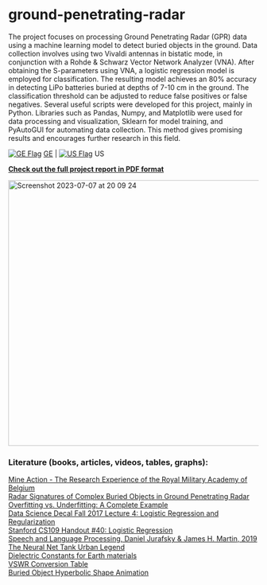 # ground-penetrating-radar

The project focuses on processing Ground Penetrating Radar (GPR) 
data using a machine learning model to detect buried objects in the ground. 
Data collection involves using two Vivaldi antennas in bistatic mode, 
in conjunction with a Rohde & Schwarz Vector Network Analyzer (VNA). After obtaining the S-parameters using VNA, 
a logistic regression model is employed for classification. The resulting model achieves an 80% 
accuracy in detecting LiPo batteries buried at depths of 7-10 cm in the ground. The classification threshold 
can be adjusted to reduce false positives or false negatives. Several useful scripts were developed for this project, mainly in Python.
Libraries such as Pandas, Numpy, and Matplotlib were used for data processing and visualization, 
Sklearn for model training, and PyAutoGUI for automating data collection. This method gives promising results 
and encourages further research in this field.

[![GE Flag](https://flagcdn.com/16x12/ge.png)](./README-ge.md) [GE](./README-ge.md) | [![US Flag](https://flagcdn.com/16x12/us.png)](./README.md) US

**[Check out the full project report in PDF format](https://github.com/lnadi17/ground-penetrating-radar/blob/master/README.pdf)**

<img width="534" alt="Screenshot 2023-07-07 at 20 09 24" src="https://github.com/lnadi17/ground-penetrating-radar/assets/19193250/45ffadf4-0142-4d65-9780-6f297e9396a0">

### Literature (books, articles, videos, tables, graphs):

[Mine Action - The Research Experience of the Royal Military Academy of Belgium](https://www.intechopen.com/books/mine-action-the-research-experience-of-the-royal-military-academy-of-belgium/ground-penetrating-radar-for-close-in-mine-detection)\
[Radar Signatures of Complex Buried Objects in Ground Penetrating Radar](http://ijet.pl/old_archives/2011/1/01.pdf)\
[Overfitting vs. Underfitting: A Complete Example](https://towardsdatascience.com/overfitting-vs-underfitting-a-complete-example-d05dd7e19765)\
[Data Science Decal Fall 2017 Lecture 4: Logistic Regression and Regularization](https://www.youtube.com/watch?v=ehGMpLeVgPs&list=WL&index=75)\
[Stanford CS109 Handout #40: Logistic Regression](https://web.stanford.edu/class/archive/cs/cs109/cs109.1166/pdfs/40%20LogisticRegression.pdf)\
[Speech and Language Processing, Daniel Jurafsky & James H. Martin, 2019](http://web.stanford.edu/~jurafsky/slp3/5.pdf)\
[The Neural Net Tank Urban Legend](https://www.gwern.net/Tanks)\
[Dielectric Constants for Earth materials](http://www.geo.umass.edu/faculty/wclement/dielec.html)\
[VSWR Conversion Table](https://www.everythingrf.com/tech-resources/vswr)\
[Buried Object Hyperbolic Shape Animation](https://www.geogebra.org/calculator/mayyj4kh)

